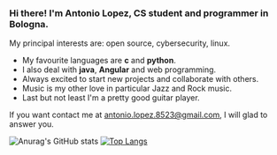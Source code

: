 ### Hi there! I'm Antonio Lopez, CS student and programmer in Bologna.

<!--
**elements72/elements72** is a ✨ _special_ ✨ repository because its `README.md` (this file) appears on your GitHub profile.
-->
My principal interests are: open source, cybersecurity, linux.
- My favourite languages are **c** and **python**.
- I also deal with **java**, **Angular** and web programming.
- Always excited to start new projects and collaborate with others.
- Music is my other love in particular Jazz and Rock music.
- Last but not least I'm a pretty good guitar player.

If you want contact me at antonio.lopez.8523@gmail.com, I will glad to answer you.

![Anurag's GitHub stats](https://github-readme-stats.vercel.app/api?username=elements72&show_icons=true&theme=radical)
[![Top Langs](https://github-readme-stats.vercel.app/api/top-langs/?username=elements72&layout=compact)](https://github.com/anuraghazra/github-readme-stats)
